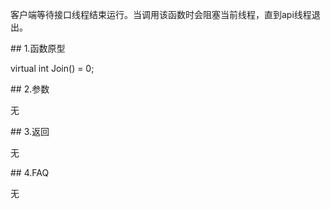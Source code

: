 <p>客户端等待接口线程结束运行。当调用该函数时会阻塞当前线程，直到api线程退出。</p>
<span class="anchor" id="3a8e39e4-fbf5-4f44-a517-9cb06046b2c9"></span>
## 1.函数原型
<p>virtual int Join() = 0;</p>
<span class="anchor" id="76cc2568-935a-4c3f-9f20-368b7270b9ae"></span>
## 2.参数
<p>无</p>
<span class="anchor" id="ee7581c2-97ab-4b7d-9e0d-e290e4e3bc80"></span>
## 3.返回
<p>无</p>
<span class="anchor" id="67a37190-c2ba-4b08-a6cc-df8d55e00b54"></span>
## 4.FAQ
<p>无</p>
